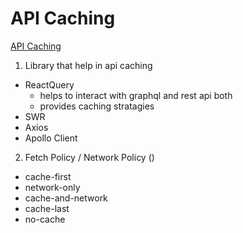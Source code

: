 # API Caching

[API Caching](../images/caching-technique.png)

1. Library that help in api caching

- ReactQuery
  - helps to interact with graphql and rest api both
  - provides caching stratagies
- SWR
- Axios
- Apollo Client

2. Fetch Policy / Network Policy ()

- cache-first
- network-only
- cache-and-network
- cache-last
- no-cache
